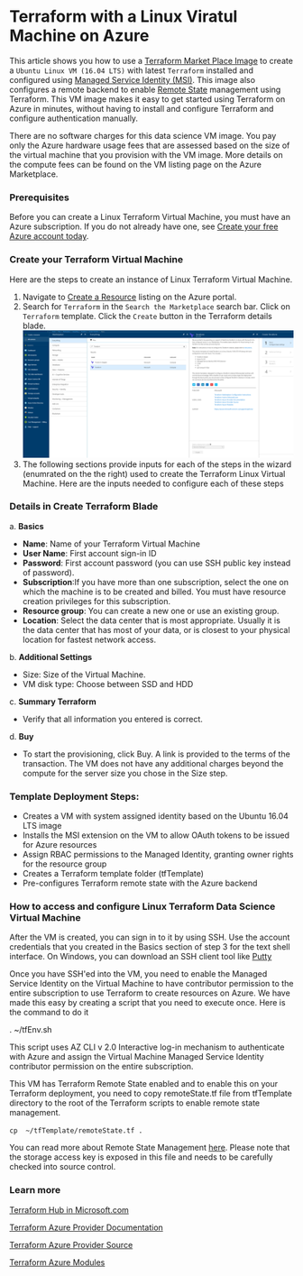 # Terraform with a Linux Viratul Machine on Azure

This article shows you how to use a [Terraform Market Place Image](https://azuremarketplace.microsoft.com/en-us/marketplace/apps/azure-oss.terraform?tab=Overview) to create a `Ubuntu Linux VM (16.04 LTS)` with latest `Terraform` installed and configured using [Managed Service Identity (MSI)](https://docs.microsoft.com/en-us/azure/active-directory/managed-service-identity/overview). This image also configures a remote backend to enable [Remote State](https://www.terraform.io/docs/state/remote.html) management using Terraform. This VM image makes it easy to get started using Terraform on Azure in minutes, without having to install and configure Terraform and configure authentication manually. 

There are no software charges for this data science VM image. You pay only the Azure hardware usage fees that are assessed based on the size of the virtual machine that you provision with the VM image. More details on the compute fees can be found on the VM listing page on the Azure Marketplace.

### Prerequisites
Before you can create a Linux Terraform Virtual Machine, you must have an Azure subscription. If you do not already have one, see [Create your free Azure account today](https://azure.microsoft.com/free/).  

### Create your Terraform Virtual Machine 

Here are the steps to create an instance of Linux Terraform Virtual Machine. 

1. Navigate to [Create a Resource](https://ms.portal.azure.com/#create/hub) listing on the Azure portal.
2. Search for `Terraform` in the `Search the Marketplace` search bar. Click on `Terraform` template. Click the `Create` button in the Terraform details blade.
![alt text](media\terraformmsi.png)
3. The following sections provide inputs for each of the steps in the wizard (enumrated on the the right) used to create the Terraform Linux Virtual Machine.  Here are the inputs needed to configure each of these steps

### Details in Create Terraform Blade

a. **Basics**
    
* **Name**: Name of your Terraform Virtual Machine
* **User Name**: First account sign-in ID
* **Password**: First account password (you can use SSH public key instead of password).
* **Subscription**:If you have more than one subscription, select the one on which the machine is to be created and billed. You must have resource creation privileges for this subscription.
* **Resource group**: You can create a new one or use an existing group.
* **Location**: Select the data center that is most appropriate. Usually it is the data center that has most of your data, or is closest to your physical location for fastest network access.

b. **Additional Settings**

* Size: Size of the Virtual Machine.
* VM disk type: Choose between SSD and HDD

c. **Summary Terraform**

* Verify that all information you entered is correct. 

d. **Buy**

* To start the provisioning, click Buy. A link is provided to the terms of the transaction. The VM does not have any additional charges beyond the compute for the server size you chose in the Size step.

### Template Deployment Steps:
* Creates a VM with system assigned identity based on the Ubuntu 16.04 LTS image
* Installs the MSI extension on the VM to allow OAuth tokens to be issued for Azure resources
* Assign RBAC permissions to the Managed Identity, granting owner rights for the resource group
* Creates a Terraform template folder (tfTemplate)
* Pre-configures Terraform remote state with the Azure backend

### How to access and configure Linux Terraform Data Science Virtual Machine

After the VM is created, you can sign in to it by using SSH. Use the account credentials that you created in the Basics section of step 3 for the text shell interface. On Windows, you can download an SSH client tool like [Putty](http://www.putty.org/)

Once you have SSH'ed into the VM, you need to enable the Managed Service Identity on the Virtual Machine to have contributor permission to the entire subscription to use Terraform to create resources on Azure. We have made this easy by creating a script that you need to execute once. Here is the command to do it 

. ~/tfEnv.sh

This script uses AZ CLI v 2.0 Interactive log-in mechanism to authenticate with Azure and assign the Virtual Machine Managed Service Identity contributor permission on the entire subscription. 

 This VM has Terraform Remote State enabled and to enable this on your Terraform deployment, you need to copy remoteState.tf file from tfTemplate directory to the root of the Terraform scripts to enable remote state management. 

 `cp  ~/tfTemplate/remoteState.tf .`

 You can read more about Remote State Management [here](https://www.terraform.io/docs/state/remote.html). Please note that the storage access key is exposed in this file and needs to be carefully checked into source control.  

 ### Learn more

 [Terraform Hub in Microsoft.com](https://docs.microsoft.com/en-us/azure/terraform/) 

 [Terraform Azure Provider Documentation](http://aka.ms/terraform)

 [Terraform Azure Provider Source](http://aka.ms/tfgit)

 [Terraform Azure Modules](http://aka.ms/tfmodules)
 

















